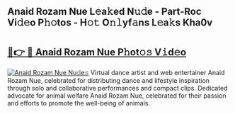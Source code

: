 ## Anaid Rozam Nue L𝚎a𝚔ed N𝚞𝚍e - Part-Roc Vi𝚍𝚎o P𝚑𝚘tos - H𝚘𝚝 O𝚗𝚕yf𝚊ns L𝚎a𝚔s Kha0v

# <h2><a href="http://kfa12tp.oniu.top/?m=Anaid+Rozam+Nue">🔗👉 🔴 Anaid Rozam Nue P𝚑ot𝚘𝚜 V𝚒d𝚎o</a></h2>

[![Anaid Rozam Nue Nu𝚍e𝚜](https://i.imgur.com/0qMVB7G.gif)](http://kfa12tp.oniu.top/?m=Anaid+Rozam+Nue)
Virtual dance artist and web entertainer Anaid Rozam Nue, celebrated for distributing dance and lifestyle inspiration through solo and collaborative performances and compact clips. Dedicated advocate for animal welfare Anaid Rozam Nue, celebrated for their passion and efforts to promote the well-being of animals.  
